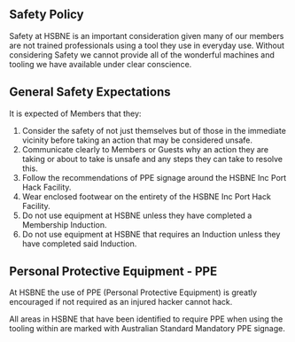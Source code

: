 ## Safety Policy

Safety at HSBNE is an important consideration given many of our members are not trained professionals using a tool they use in everyday use. Without considering Safety we cannot provide all of the wonderful machines and tooling we have available under clear conscience.

## General Safety Expectations
It is expected of Members that they:
1. Consider the safety of not just themselves but of those in the immediate vicinity before taking an action that may be considered unsafe.
2. Communicate clearly to Members or Guests why an action they are taking or about to take is unsafe and any steps they can take to resolve this.
3. Follow the recommendations of PPE signage around the HSBNE Inc Port Hack Facility.
4. Wear enclosed footwear on the entirety of the HSBNE Inc Port Hack Facility.
5. Do not use equipment at HSBNE unless they have completed a Membership Induction.
6. Do not use equipment at HSBNE that requires an Induction unless they have completed said Induction.


## Personal Protective Equipment - PPE
At HSBNE the use of PPE (Personal Protective Equipment) is greatly encouraged if not required as an injured hacker cannot hack.

All areas in HSBNE that have been identified to require PPE when using the tooling within are marked with Australian Standard Mandatory PPE signage. 
